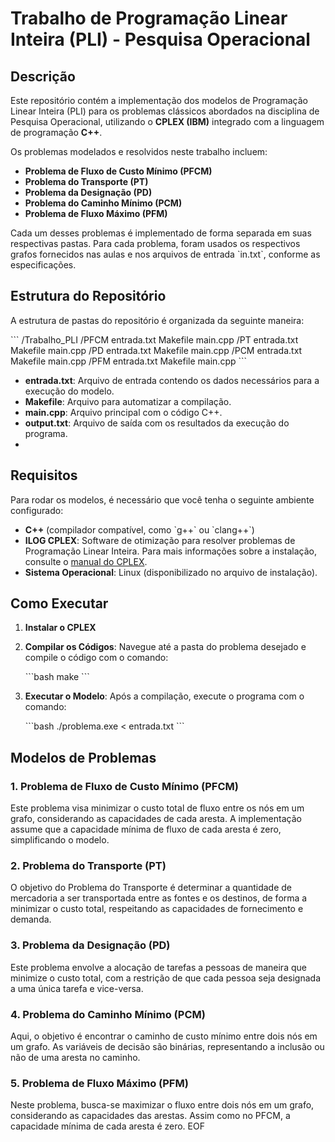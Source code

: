 # Trabalho de Programação Linear Inteira (PLI) - Pesquisa Operacional

## Descrição

Este repositório contém a implementação dos modelos de Programação Linear Inteira (PLI) para os problemas clássicos abordados na disciplina de Pesquisa Operacional, utilizando o **CPLEX (IBM)** integrado com a linguagem de programação **C++**.

Os problemas modelados e resolvidos neste trabalho incluem:

- **Problema de Fluxo de Custo Mínimo (PFCM)**
- **Problema do Transporte (PT)**
- **Problema da Designação (PD)**
- **Problema do Caminho Mínimo (PCM)**
- **Problema de Fluxo Máximo (PFM)**

Cada um desses problemas é implementado de forma separada em suas respectivas pastas. Para cada problema, foram usados os respectivos grafos fornecidos nas aulas e nos arquivos de entrada \`in.txt\`, conforme as especificações.

## Estrutura do Repositório

A estrutura de pastas do repositório é organizada da seguinte maneira:

\`\`\`
/Trabalho_PLI
    /PFCM
        entrada.txt
        Makefile
        main.cpp
    /PT
        entrada.txt
        Makefile
        main.cpp
    /PD
        entrada.txt
        Makefile
        main.cpp
    /PCM
        entrada.txt
        Makefile
        main.cpp
    /PFM
        entrada.txt
        Makefile
        main.cpp
\`\`\`
- **entrada.txt**: Arquivo de entrada contendo os dados necessários para a execução do modelo.
- **Makefile**: Arquivo para automatizar a compilação.
- **main.cpp**: Arquivo principal com o código C++.
- **output.txt**: Arquivo de saída com os resultados da execução do programa.
- 
## Requisitos

Para rodar os modelos, é necessário que você tenha o seguinte ambiente configurado:

- **C++** (compilador compatível, como \`g++\` ou \`clang++\`)
- **ILOG CPLEX**: Software de otimização para resolver problemas de Programação Linear Inteira. Para mais informações sobre a instalação, consulte o [manual do CPLEX](https://www.ibm.com/products/ilog-cplex-optimization-studio).
- **Sistema Operacional**: Linux (disponibilizado no arquivo de instalação).

## Como Executar

1. **Instalar o CPLEX**
2. **Compilar os Códigos**: Navegue até a pasta do problema desejado e compile o código com o comando:

   \`\`\`bash
   make
   \`\`\`

3. **Executar o Modelo**: Após a compilação, execute o programa com o comando:

   \`\`\`bash
   ./problema.exe < entrada.txt
   \`\`\`

## Modelos de Problemas

### 1. Problema de Fluxo de Custo Mínimo (PFCM)

Este problema visa minimizar o custo total de fluxo entre os nós em um grafo, considerando as capacidades de cada aresta. A implementação assume que a capacidade mínima de fluxo de cada aresta é zero, simplificando o modelo.

### 2. Problema do Transporte (PT)

O objetivo do Problema do Transporte é determinar a quantidade de mercadoria a ser transportada entre as fontes e os destinos, de forma a minimizar o custo total, respeitando as capacidades de fornecimento e demanda.

### 3. Problema da Designação (PD)

Este problema envolve a alocação de tarefas a pessoas de maneira que minimize o custo total, com a restrição de que cada pessoa seja designada a uma única tarefa e vice-versa.

### 4. Problema do Caminho Mínimo (PCM)

Aqui, o objetivo é encontrar o caminho de custo mínimo entre dois nós em um grafo. As variáveis de decisão são binárias, representando a inclusão ou não de uma aresta no caminho.

### 5. Problema de Fluxo Máximo (PFM)

Neste problema, busca-se maximizar o fluxo entre dois nós em um grafo, considerando as capacidades das arestas. Assim como no PFCM, a capacidade mínima de cada aresta é zero.
EOF
